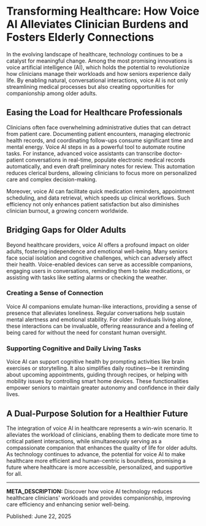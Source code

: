# Transforming Healthcare: How Voice AI Alleviates Clinician Burdens and Fosters Elderly Connections

In the evolving landscape of healthcare, technology continues to be a catalyst for meaningful change. Among the most promising innovations is voice artificial intelligence (AI), which holds the potential to revolutionize how clinicians manage their workloads and how seniors experience daily life. By enabling natural, conversational interactions, voice AI is not only streamlining medical processes but also creating opportunities for companionship among older adults.

## Easing the Load for Healthcare Professionals

Clinicians often face overwhelming administrative duties that can detract from patient care. Documenting patient encounters, managing electronic health records, and coordinating follow-ups consume significant time and mental energy. Voice AI steps in as a powerful tool to automate routine tasks. For instance, advanced voice assistants can transcribe doctor-patient conversations in real-time, populate electronic medical records automatically, and even draft preliminary notes for review. This automation reduces clerical burdens, allowing clinicians to focus more on personalized care and complex decision-making.

Moreover, voice AI can facilitate quick medication reminders, appointment scheduling, and data retrieval, which speeds up clinical workflows. Such efficiency not only enhances patient satisfaction but also diminishes clinician burnout, a growing concern worldwide.

## Bridging Gaps for Older Adults

Beyond healthcare providers, voice AI offers a profound impact on older adults, fostering independence and emotional well-being. Many seniors face social isolation and cognitive challenges, which can adversely affect their health. Voice-enabled devices can serve as accessible companions, engaging users in conversations, reminding them to take medications, or assisting with tasks like setting alarms or checking the weather.

### Creating a Sense of Connection

Voice AI companions emulate human-like interactions, providing a sense of presence that alleviates loneliness. Regular conversations help sustain mental alertness and emotional stability. For older individuals living alone, these interactions can be invaluable, offering reassurance and a feeling of being cared for without the need for constant human oversight.

### Supporting Cognitive and Daily Living Tasks

Voice AI can support cognitive health by prompting activities like brain exercises or storytelling. It also simplifies daily routines—be it reminding about upcoming appointments, guiding through recipes, or helping with mobility issues by controlling smart home devices. These functionalities empower seniors to maintain greater autonomy and confidence in their daily lives.

## A Dual-Purpose Solution for a Healthier Future

The integration of voice AI in healthcare represents a win-win scenario. It alleviates the workload of clinicians, enabling them to dedicate more time to critical patient interactions, while simultaneously serving as a compassionate companion that enhances the quality of life for older adults. As technology continues to advance, the potential for voice AI to make healthcare more efficient and human-centric is boundless, promising a future where healthcare is more accessible, personalized, and supportive for all.

---

**META_DESCRIPTION:** Discover how voice AI technology reduces healthcare clinicians' workloads and provides companionship, improving care efficiency and enhancing senior well-being.

Published: June 22, 2025
